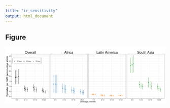 ```yaml
---
title: "ir_sensitivity"
output: html_document
---
```




## Figure

<img src="figures//wasting/fig-wast-2-ir-overall_region--allage-ir_sense.png" width="2100" />

